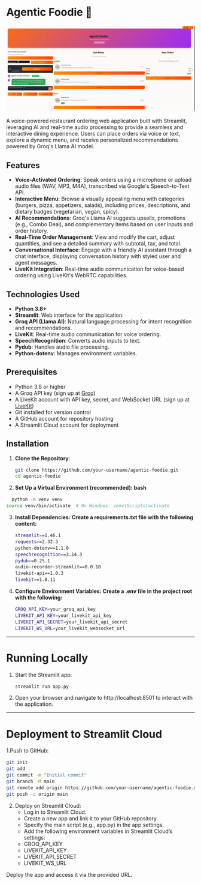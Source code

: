 # Agentic Foodie 🍔
![Alt text](https://github.com/AmiraSayedMohamed/LablabHackathon-Voice-Powered-Restaurant-Ordering-Assistant/blob/master/appImage.jpg)


A voice-powered restaurant ordering web application built with Streamlit, leveraging AI and real-time audio processing to provide a seamless and interactive dining experience. Users can place orders via voice or text, explore a dynamic menu, and receive personalized recommendations powered by Groq's Llama AI model.

## Features

- **Voice-Activated Ordering**: Speak orders using a microphone or upload audio files (WAV, MP3, M4A), transcribed via Google's Speech-to-Text API.
- **Interactive Menu**: Browse a visually appealing menu with categories (burgers, pizza, appetizers, salads), including prices, descriptions, and dietary badges (vegetarian, vegan, spicy).
- **AI Recommendations**: Groq's Llama AI suggests upsells, promotions (e.g., Combo Deal), and complementary items based on user inputs and order history.
- **Real-Time Order Management**: View and modify the cart, adjust quantities, and see a detailed summary with subtotal, tax, and total.
- **Conversational Interface**: Engage with a friendly AI assistant through a chat interface, displaying conversation history with styled user and agent messages.
- **LiveKit Integration**: Real-time audio communication for voice-based ordering using LiveKit's WebRTC capabilities.

## Technologies Used

- **Python 3.8+**
- **Streamlit**: Web interface for the application.
- **Groq API (Llama AI)**: Natural language processing for intent recognition and recommendations.
- **LiveKit**: Real-time audio communication for voice ordering.
- **SpeechRecognition**: Converts audio inputs to text.
- **Pydub**: Handles audio file processing.
- **Python-dotenv**: Manages environment variables.

## Prerequisites

- Python 3.8 or higher
- A Groq API key (sign up at [Groq](https://groq.com/))
- A LiveKit account with API key, secret, and WebSocket URL (sign up at [LiveKit](https://livekit.io/))
- Git installed for version control
- A GitHub account for repository hosting
- A Streamlit Cloud account for deployment

## Installation

1. **Clone the Repository**:
   ```bash
   git clone https://github.com/your-username/agentic-foodie.git
   cd agentic-foodie
   ```

2. **Set Up a Virtual Environment (recommended):
bash**
 ```bash
   python -m venv venv
source venv/bin/activate  # On Windows: venv\Scripts\activate
```
3. **Install Dependencies: Create a requirements.txt file with the following content:**
    ```bash
    streamlit==1.46.1
   requests==2.32.3
   python-dotenv==1.1.0
   speechrecognition==3.14.3
   pydub==0.25.1
   audio-recorder-streamlit==0.0.10
   livekit-api==1.0.3
   livekit==1.0.11
   ```
4. **Configure Environment Variables: Create a .env file in the project root with the following:**
    ```bash
    GROQ_API_KEY=your_groq_api_key
   LIVEKIT_API_KEY=your_livekit_api_key
   LIVEKIT_API_SECRET=your_livekit_api_secret
   LIVEKIT_WS_URL=your_livekit_websocket_url
     ```
-------
# Running Locally
1. Start the Streamlit app:
    ```bash
    streamlit run app.py
    ```
2. Open your browser and navigate to http://localhost:8501 to interact with the application.
---------
# Deployment to Streamlit Cloud
1.Push to GitHub:
```bash
git init
git add .
git commit -m "Initial commit"
git branch -M main
git remote add origin https://github.com/your-username/agentic-foodie.git
git push -u origin main
  ```
2. Deploy on Streamlit Cloud:
   - Log in to Streamlit Cloud.
   - Create a new app and link it to your GitHub repository.
   - Specify the main script (e.g., app.py) in the app settings.
   - Add the following environment variables in Streamlit Cloud’s settings:
    -  GROQ_API_KEY
    - LIVEKIT_API_KEY
    -  LIVEKIT_API_SECRET
    - LIVEKIT_WS_URL
  
Deploy the app and access it via the provided URL.
